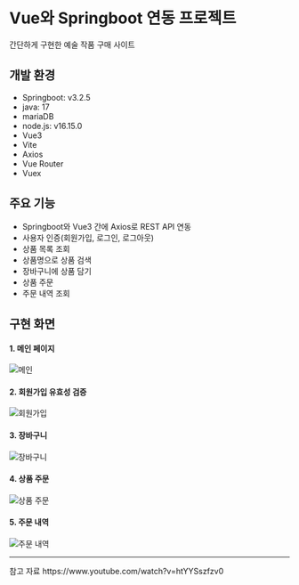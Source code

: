 # Vue와 Springboot 연동 프로젝트 #
간단하게 구현한 예술 작품 구매 사이트
## 개발 환경 ##
- Springboot: v3.2.5
- java: 17
- mariaDB
- node.js: v16.15.0
- Vue3
- Vite
- Axios
- Vue Router
- Vuex
## 주요 기능 ##
- Springboot와 Vue3 간에 Axios로 REST API 연동
- 사용자 인증(회원가입, 로그인, 로그아웃)
- 상품 목록 조회
- 상품명으로 상품 검색
- 장바구니에 상품 담기
- 상품 주문
- 주문 내역 조회
## 구현 화면 ##
#### 1. 메인 페이지 ####
![메인](https://github.com/Ms-You/vue-study/assets/66125391/7c869b7d-82e2-4300-8649-59ae00333b98)

#### 2. 회원가입 유효성 검증 ####
![회원가입](https://github.com/Ms-You/vue-study/assets/66125391/46d8f109-8f0c-4a71-92bb-693cd416922d)

#### 3. 장바구니 ####
![장바구니](https://github.com/Ms-You/vue-study/assets/66125391/feea5e72-10ab-4867-887a-1b8621548240)

#### 4. 상품 주문 ####
![상품 주문](https://github.com/Ms-You/vue-study/assets/66125391/21b7f045-a4b8-4d01-b25b-6c3354c9da4f)

#### 5. 주문 내역 ####
![주문 내역](https://github.com/Ms-You/vue-study/assets/66125391/82b8f645-9edc-41c1-8b7b-80f61f0856b2)

<hr />
참고 자료
https://www.youtube.com/watch?v=htYYSszfzv0
